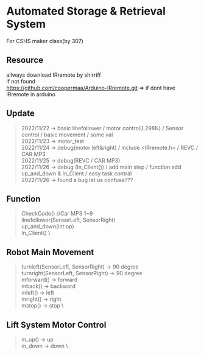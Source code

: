 # Automated Storage & Retrieval System
For CSHS maker class(by 307)

## Resource
allways download IRremote by shirriff \
if not found \
https://github.com/coopermaa/Arduino-IRremote.git => if dont have IRremote in arduino

## Update
> 2022/11/22 -> basic linefollower / motor control(L298N) / Sensor control / basic movement / some val \
> 2022/11/23 -> motor_test \
> 2022/11/24 -> debug(motor left&right) / include <IRremote.h> / REVC / CAR MP3 \
> 2022/11/25 -> debug(REVC / CAR MP3) \
> 2022/11/26 -> debug (In_Client()) / add main step / function add up_and_down & In_Client / easy task contral \
> 2022/11/26 -> found a bug let us confuse???

## Function
> CheckCode() //Car MP3 1~9 \
> linefollower(SensorLeft, SensorRight) \
> up_and_down(int op) \
> In_Client() \

## Robot Main Movement
> turnleft(SensorLeft, SensorRight) -> 90 degree \
> turnright(SensorLeft, SensorRight) -> 90 degree \
> mforward() -> forward \
> mback() -> backword \
> mleft() -> left \
> mright() -> right \
> mstop() -> stop \

## Lift System Motor Control
> m_up() -> up \
> m_down -> down \
